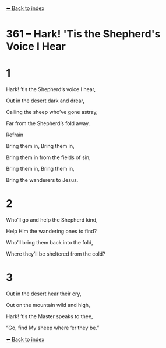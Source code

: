 [⬅️ Back to index](../README.md)

# 361 – Hark! 'Tis the Shepherd's Voice I Hear





# 1

Hark! ’tis the Shepherd’s voice I hear,

Out in the desert dark and drear,

Calling the sheep who’ve gone astray,

Far from the Shepherd’s fold away.



Refrain

Bring them in, Bring them in,

Bring them in from the fields of sin;

Bring them in, Bring them in,

Bring the wanderers to Jesus.



# 2

Who’ll go and help the Shepherd kind,

Help Him the wandering ones to find?

Who’ll bring them back into the fold,

Where they’ll be sheltered from the cold?



# 3

Out in the desert hear their cry,

Out on the mountain wild and high,

Hark! ’tis the Master speaks to thee,

“Go, find My sheep where ‘er they be.”

[⬅️ Back to index](../README.md)

